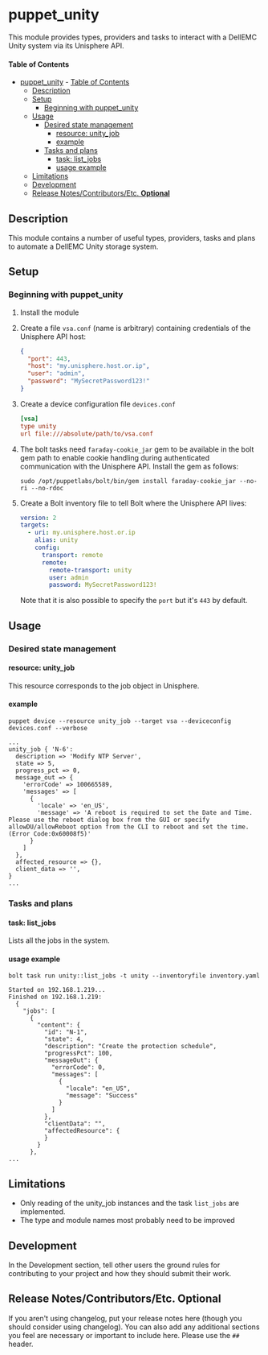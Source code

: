 # puppet_unity

This module provides types, providers and tasks to interact with a DellEMC Unity system via its Unisphere API.

#### Table of Contents

- [puppet_unity](#puppet_unity)
      - [Table of Contents](#table-of-contents)
  - [Description](#description)
  - [Setup](#setup)
    - [Beginning with puppet_unity](#beginning-with-puppet_unity)
  - [Usage](#usage)
    - [Desired state management](#desired-state-management)
      - [resource: unity_job](#resource-unity_job)
      - [example](#example)
    - [Tasks and plans](#tasks-and-plans)
      - [task: list_jobs](#task-list_jobs)
      - [usage example](#usage-example)
  - [Limitations](#limitations)
  - [Development](#development)
  - [Release Notes/Contributors/Etc. **Optional**](#release-notescontributorsetc-optional)

## Description

This module contains a number of useful types, providers, tasks and plans to automate a DellEMC Unity storage system.

## Setup


### Beginning with puppet_unity

1. Install the module
1. Create a file `vsa.conf` (name is arbitrary) containing credentials of the Unisphere API host:

    ```json
    {
      "port": 443,
      "host": "my.unisphere.host.or.ip",
      "user": "admin",
      "password": "MySecretPassword123!"
    }
    ```

1. Create a device configuration file `devices.conf`

    ```ini
    [vsa]
    type unity
    url file:///absolute/path/to/vsa.conf
    ```

1. The bolt tasks need `faraday-cookie_jar` gem to be available in the bolt gem path to enable cookie handling during authenticated communication with the Unisphere API. Install the gem as follows:

    ```shell
    sudo /opt/puppetlabs/bolt/bin/gem install faraday-cookie_jar --no-ri --no-rdoc 
    ```

1. Create a Bolt inventory file to tell Bolt where the Unisphere API lives:

    ```yaml
    version: 2
    targets:
      - uri: my.unisphere.host.or.ip
        alias: unity
        config:
          transport: remote
          remote:
            remote-transport: unity
            user: admin
            password: MySecretPassword123!
    ```

    Note that it is also possible to specify the `port` but it's `443` by default.

## Usage

### Desired state management

#### resource: unity_job
This resource corresponds to the job object in Unisphere.
#### example

  ```shell
  puppet device --resource unity_job --target vsa --deviceconfig devices.conf --verbose
  ```
  ```puppet
  ...
  unity_job { 'N-6':
    description => 'Modify NTP Server',
    state => 5,
    progress_pct => 0,
    message_out => {
      'errorCode' => 100665589,
      'messages' => [
        {
          'locale' => 'en_US',
          'message' => 'A reboot is required to set the Date and Time. Please use the reboot dialog box from the GUI or specify allowDU/allowReboot option from the CLI to reboot and set the time. (Error Code:0x60008f5)'
        }
      ]
    },
    affected_resource => {},
    client_data => '',
}
...
```

### Tasks and plans

#### task: list_jobs
Lists all the jobs in the system.
#### usage example
```shell
bolt task run unity::list_jobs -t unity --inventoryfile inventory.yaml
```
```shell
Started on 192.168.1.219...
Finished on 192.168.1.219:
  {
    "jobs": [
      {
        "content": {
          "id": "N-1",
          "state": 4,
          "description": "Create the protection schedule",
          "progressPct": 100,
          "messageOut": {
            "errorCode": 0,
            "messages": [
              {
                "locale": "en_US",
                "message": "Success"
              }
            ]
          },
          "clientData": "",
          "affectedResource": {
          }
        }
      },
...
```


## Limitations

* Only reading of the unity_job instances and the task `list_jobs` are implemented.
* The type and module names most probably need to be improved

## Development

In the Development section, tell other users the ground rules for contributing to your project and how they should submit their work.

## Release Notes/Contributors/Etc. **Optional**

If you aren't using changelog, put your release notes here (though you should consider using changelog). You can also add any additional sections you feel are necessary or important to include here. Please use the `## ` header.
